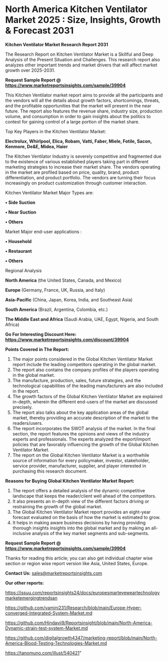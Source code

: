 # North America Kitchen Ventilator Market 2025 : Size, Insights, Growth & Forecast 2031

<strong>Kitchen Ventilator Market Research Report 2031</strong>

The Research Report on Kitchen Ventilator Market is a Skillful and Deep Analysis of the Present Situation and Challenges. This research report also analyzes other important trends and market drivers that will affect market growth over 2025-2031.

<strong>Request Sample Report @ <a href=https://www.marketreportsinsights.com/sample/39904>https://www.marketreportsinsights.com/sample/39904</a></strong>

This Kitchen Ventilator market report aims to provide all the participants and the vendors will all the details about growth factors, shortcomings, threats, and the profitable opportunities that the market will present in the near future. The report also features the revenue share, industry size, production volume, and consumption in order to gain insights about the politics to contest for gaining control of a large portion of the market share.

Top Key Players in the Kitchen Ventilator Market:

<strong>Electrolux, Whirlpool, Elica, Robam, Vatti, Faber, Miele, Fotile, Sacon, Kenmore, De&E, Midea, Haier</strong>

The Kitchen Ventilator Industry is severely competitive and fragmented due to the existence of various established players taking part in different marketing strategies to increase their market share. The vendors operating in the market are profiled based on price, quality, brand, product differentiation, and product portfolio. The vendors are turning their focus increasingly on product customization through customer interaction.

Kitchen Ventilator Market Major Types are:

<strong>•  Side Suction

•  Near Suction

•  Others</strong>

Market Major end-user applications :

<strong>•  Household

•  Restaurant

•  Others</strong>

Regional Analysis

</u><strong><b>North America</b></strong> (the United States, Canada, and Mexico)

<strong><b>Europe </b></strong>(Germany, France, UK, Russia, and Italy)

<strong><b>Asia-Pacific</b></strong> (China, Japan, Korea, India, and Southeast Asia)

<strong><b>South America</b></strong> (Brazil, Argentina, Colombia, etc.)

<strong><b>The Middle East and Africa</b></strong> (Saudi Arabia, UAE, Egypt, Nigeria, and South Africa)

<strong>Go For Interesting Discount Here: <a href=https://www.marketreportsinsights.com/discount/39904>https://www.marketreportsinsights.com/discount/39904</a></strong>

<strong>Points Covered in The Report:</strong>
<ol>
  <li>The major points considered in the Global Kitchen Ventilator Market report include the leading competitors operating in the global market.</li>
  <li>The report also contains the company profiles of the players operating in the global market.</li>
  <li>The manufacture, production, sales, future strategies, and the technological capabilities of the leading manufacturers are also included in the report.</li>
  <li>The growth factors of the Global Kitchen Ventilator Market are explained in-depth, wherein the different end-users of the market are discussed precisely.</li>
  <li>The report also talks about the key application areas of the global market, thereby providing an accurate description of the market to the readers/users.</li>
  <li>The report incorporates the SWOT analysis of the market. In the final section, the report features the opinions and views of the industry experts and professionals. The experts analyzed the export/import policies that are favorably influencing the growth of the Global Kitchen Ventilator Market.</li>
  <li>The report on the Global Kitchen Ventilator Market is a worthwhile source of information for every policymaker, investor, stakeholder, service provider, manufacturer, supplier, and player interested in purchasing this research document.</li>
</ol>
<strong>Reasons for Buying Global Kitchen Ventilator Market Report:</strong>

<ol>
  <li>The report offers a detailed analysis of the dynamic competitive landscape that keeps the reader/client well ahead of the competitors.</li>
  <li>It also presents an in-depth view of the different factors driving or restraining the growth of the global market.</li>
  <li>The Global Kitchen Ventilator Market report provides an eight-year forecast evaluated on the basis of how the market is estimated to grow.</li>
  <li>It helps in making aware business decisions by having providing thorough insights insights into the global market and by making an all-inclusive analysis of the key market segments and sub-segments.</li>
</ol>
<strong>Request Sample Report @ <a href=https://www.marketreportsinsights.com/sample/39904>https://www.marketreportsinsights.com/sample/39904</a></strong>


Thanks for reading this article; you can also get individual chapter wise section or region wise report version like Asia, United States, Europe.

<strong>Contact Us:</strong>
sales@marketreportsinsights.com

<strong>Our other reports:</strong>

<a href=https://issuu.com/reportsinsights24/docs/europesmarteyeweartechnologymarketemergingtrendsan>https://issuu.com/reportsinsights24/docs/europesmarteyeweartechnologymarketemergingtrendsan</a>

<a href=https://github.com/yamini231/Research/blob/main/Europe-Hyper-converged-Integrated-System-Market.md>https://github.com/yamini231/Research/blob/main/Europe-Hyper-converged-Integrated-System-Market.md</a>

<a href=https://github.com/Hindavii9/Reportsinsight/blob/main/North-America-Dynamic-strain-test-system-Market.md>https://github.com/Hindavii9/Reportsinsight/blob/main/North-America-Dynamic-strain-test-system-Market.md</a>

<a href=https://github.com/digitalgrowth4347/marketing-report/blob/main/North-America-Blood-Testing-Technologies-Market.md>https://github.com/digitalgrowth4347/marketing-report/blob/main/North-America-Blood-Testing-Technologies-Market.md</a>

<a href=https://tanomuno.com/illust/540421>https://tanomuno.com/illust/540421</a>"
